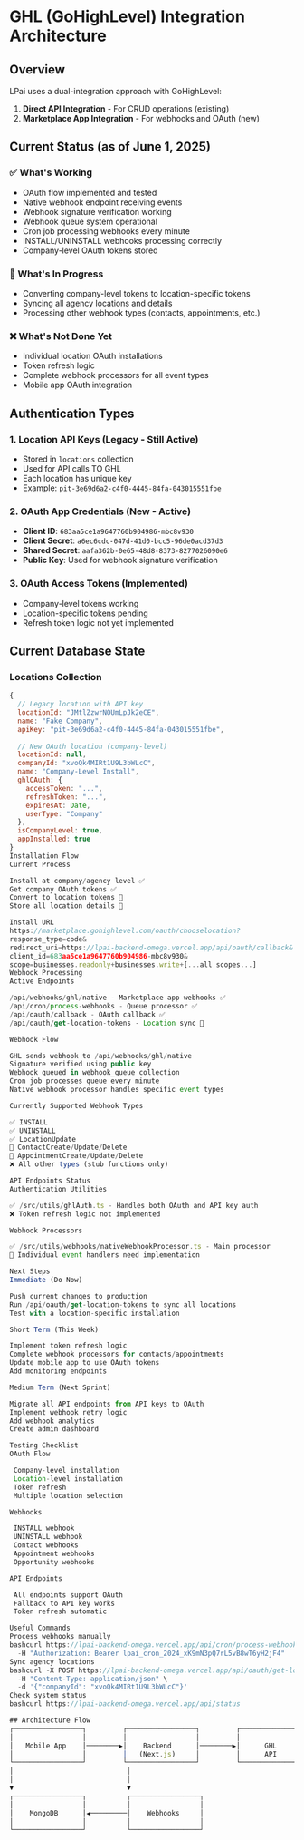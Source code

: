 # GHL (GoHighLevel) Integration Architecture

## Overview
LPai uses a dual-integration approach with GoHighLevel:
1. **Direct API Integration** - For CRUD operations (existing)
2. **Marketplace App Integration** - For webhooks and OAuth (new)

## Current Status (as of June 1, 2025)

### ✅ What's Working
- OAuth flow implemented and tested
- Native webhook endpoint receiving events
- Webhook signature verification working
- Webhook queue system operational
- Cron job processing webhooks every minute
- INSTALL/UNINSTALL webhooks processing correctly
- Company-level OAuth tokens stored

### 🚧 What's In Progress
- Converting company-level tokens to location-specific tokens
- Syncing all agency locations and details
- Processing other webhook types (contacts, appointments, etc.)

### ❌ What's Not Done Yet
- Individual location OAuth installations
- Token refresh logic
- Complete webhook processors for all event types
- Mobile app OAuth integration

## Authentication Types

### 1. Location API Keys (Legacy - Still Active)
- Stored in `locations` collection
- Used for API calls TO GHL
- Each location has unique key
- Example: `pit-3e69d6a2-c4f0-4445-84fa-043015551fbe`

### 2. OAuth App Credentials (New - Active)
- **Client ID**: `683aa5ce1a9647760b904986-mbc8v930`
- **Client Secret**: `a6ec6cdc-047d-41d0-bcc5-96de0acd37d3`
- **Shared Secret**: `aafa362b-0e65-48d8-8373-8277026090e6`
- **Public Key**: Used for webhook signature verification

### 3. OAuth Access Tokens (Implemented)
- Company-level tokens working
- Location-specific tokens pending
- Refresh token logic not yet implemented

## Current Database State

### Locations Collection
```javascript
{
  // Legacy location with API key
  locationId: "JMtlZzwrNOUmLpJk2eCE",
  name: "Fake Company",
  apiKey: "pit-3e69d6a2-c4f0-4445-84fa-043015551fbe",
  
  // New OAuth location (company-level)
  locationId: null,
  companyId: "xvoQk4MIRt1U9L3bWLcC",
  name: "Company-Level Install",
  ghlOAuth: {
    accessToken: "...",
    refreshToken: "...",
    expiresAt: Date,
    userType: "Company"
  },
  isCompanyLevel: true,
  appInstalled: true
}
Installation Flow
Current Process

Install at company/agency level ✅
Get company OAuth tokens ✅
Convert to location tokens 🚧
Store all location details 🚧

Install URL
https://marketplace.gohighlevel.com/oauth/chooselocation?
response_type=code&
redirect_uri=https://lpai-backend-omega.vercel.app/api/oauth/callback&
client_id=683aa5ce1a9647760b904986-mbc8v930&
scope=businesses.readonly+businesses.write+[...all scopes...]
Webhook Processing
Active Endpoints

/api/webhooks/ghl/native - Marketplace app webhooks ✅
/api/cron/process-webhooks - Queue processor ✅
/api/oauth/callback - OAuth callback ✅
/api/oauth/get-location-tokens - Location sync 🚧

Webhook Flow

GHL sends webhook to /api/webhooks/ghl/native
Signature verified using public key
Webhook queued in webhook_queue collection
Cron job processes queue every minute
Native webhook processor handles specific event types

Currently Supported Webhook Types

✅ INSTALL
✅ UNINSTALL
✅ LocationUpdate
🚧 ContactCreate/Update/Delete
🚧 AppointmentCreate/Update/Delete
❌ All other types (stub functions only)

API Endpoints Status
Authentication Utilities

✅ /src/utils/ghlAuth.ts - Handles both OAuth and API key auth
❌ Token refresh logic not implemented

Webhook Processors

✅ /src/utils/webhooks/nativeWebhookProcessor.ts - Main processor
🚧 Individual event handlers need implementation

Next Steps
Immediate (Do Now)

Push current changes to production
Run /api/oauth/get-location-tokens to sync all locations
Test with a location-specific installation

Short Term (This Week)

Implement token refresh logic
Complete webhook processors for contacts/appointments
Update mobile app to use OAuth tokens
Add monitoring endpoints

Medium Term (Next Sprint)

Migrate all API endpoints from API keys to OAuth
Implement webhook retry logic
Add webhook analytics
Create admin dashboard

Testing Checklist
OAuth Flow

 Company-level installation
 Location-level installation
 Token refresh
 Multiple location selection

Webhooks

 INSTALL webhook
 UNINSTALL webhook
 Contact webhooks
 Appointment webhooks
 Opportunity webhooks

API Endpoints

 All endpoints support OAuth
 Fallback to API key works
 Token refresh automatic

Useful Commands
Process webhooks manually
bashcurl https://lpai-backend-omega.vercel.app/api/cron/process-webhooks \
  -H "Authorization: Bearer lpai_cron_2024_xK9mN3pQ7rL5vB8wT6yH2jF4"
Sync agency locations
bashcurl -X POST https://lpai-backend-omega.vercel.app/api/oauth/get-location-tokens \
  -H "Content-Type: application/json" \
  -d '{"companyId": "xvoQk4MIRt1U9L3bWLcC"}'
Check system status
bashcurl https://lpai-backend-omega.vercel.app/api/status

## Architecture Flow
┌─────────────────┐         ┌─────────────────┐         ┌─────────────────┐
│                 │         │                 │         │                 │
│   Mobile App    │────────▶│    Backend      │────────▶│      GHL        │
│                 │         │   (Next.js)     │         │      API        │
└─────────────────┘         └─────────────────┘         └─────────────────┘
│                            │
│                            │
▼                            ▼
┌─────────────────┐          ┌─────────────────┐
│                 │          │                 │
│    MongoDB      │◀─────────│    Webhooks     │
│                 │          │                 │
└─────────────────┘          └─────────────────┘